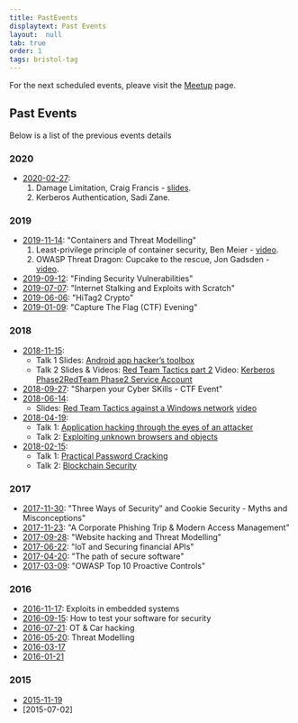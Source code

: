 ```yaml
---
title: PastEvents
displaytext: Past Events
layout:  null
tab: true
order: 1
tags: bristol-tag
---
```


For the next scheduled events, pleave visit the [Meetup](https://www.meetup.com/owasp-bristol/) page. 


## Past Events  
Below is a list of the previous events details 

### 2020
* [2020-02-27](https://www.meetup.com/OWASP-Bristol/events/268319030/):
    1. Damage Limitation, Craig Francis - [slides](https://github.com/OWASP/www-chapter-bristol-uk/tree/master/assets/slides/2020/02-27-Damage-Limitation.pdf).
    2. Kerberos Authentication, Sadi Zane.

### 2019
* [2019-11-14](https://www.meetup.com/OWASP-Bristol/events/261525682/): "Containers and Threat Modelling"
    1. Least-privilege principle of container security, Ben Meier - [video](https://www.facebook.com/OWASPBristolChapter/videos/273762846884042/).
    2. OWASP Threat Dragon: Cupcake to the rescue, Jon Gadsden - [video](https://www.facebook.com/OWASPBristolChapter/videos/652333085173880/).
* [2019-09-12](https://www.meetup.com/OWASP-Bristol/events/261525677/): "Finding Security Vulnerabilities"
* [2019-07-07](https://www.meetup.com/OWASP-Bristol/events/260281462/): "Internet Stalking and Exploits with Scratch"
* [2019-06-06](https://www.meetup.com/OWASP-Bristol/events/261458168/): "HiTag2 Crypto"
* [2019-01-09]([https://www.meetup.com/OWASP-Bristol/events/257594082/): "Capture The Flag (CTF) Evening"


### 2018
* [2018-11-15](https://www.meetup.com/OWASP-Bristol/events/254049342/): 
    * Talk 1 Slides: [Android app hacker’s toolbox](https://github.com/OWASP/www-chapter-bristol-uk/blob/master/assets/slides/2018/OWASP-Android-Hackers-Toolbox.pptx)   
    * Talk 2 Slides & Videos: [Red Team Tactics part 2](https://github.com/OWASP/www-chapter-bristol-uk/blob/master/assets/slides/2018/OWASPBristol-Red-Team-15-11-2018.pdf) Video: [Kerberos Phase2](https://youtu.be/cwFXc5d6sXY)[RedTeam Phase2 Service Account](https://youtu.be/7Le44AFAtGc)
* [2018-09-27](https://www.meetup.com/OWASP-Bristol/events/254049195/): "Sharpen your Cyber SKills - CTF Event"
* [2018-06-14](https://www.meetup.com/OWASP-Bristol/events/247968102/): 
    * Slides: [Red Team Tactics against a Windows network](https://github.com/OWASP/www-chapter-bristol-uk/blob/master/assets/slides/2018/OWASPBristol-Red_Team_OWASP.pdf) [video](https://www.youtube.com/watch?v=s-UcuRtD4_8)
* [2018-04-19](https://www.meetup.com/OWASP-Bristol/events/245738650/): 
    * Talk 1: [Application hacking through the eyes of an attacker](https://github.com/OWASP/www-chapter-bristol-uk/blob/master/assets/slides/2018/Application-Hacking-Though-The-Eyes-Of-An-Attacker.pdf) 
    * Talk 2: [Exploiting unknown browsers and objects](https://github.com/OWASP/www-chapter-bristol-uk/blob/master/assets/slides/2018/Exploiting_Unknown_browsers.pdf) 
* [2018-02-15](https://www.meetup.com/OWASP-Bristol/events/245738659/): 
    * Talk 1: [Practical Password Cracking](https://www.owasp.org/images/e/e0/OWASPBristol-2018-02-19-practical-password-cracking.pdf) 
    * Talk 2: [Blockchain Security](https://www.owasp.org/images/8/89/OWASPBristol-2018-02-19-Blockchain-Security.pptx)

### 2017
* [2017-11-30](https://www.meetup.com/OWASP-Bristol/events/244761832/): "Three Ways of Security” and Cookie Security - Myths and Misconceptions"
* [2017-11-23](https://www.meetup.com/OWASP-Bristol/events/241535079/): "A Corporate Phishing Trip & Modern Access Management"
* [2017-09-28](https://www.meetup.com/OWASP-Bristol/events/240114497/): "Website hacking and Threat Modelling"
* [2017-06-22](https://www.meetup.com/OWASP-Bristol/events/235736793/): "IoT and Securing financial APIs" 
* [2017-04-20](https://www.meetup.com/OWASP-Bristol/events/235736782/): "The path of secure software"
* [2017-03-09](https://www.meetup.com/OWASP-Bristol/events/235736769/): "OWASP Top 10 Proactive Controls"

### 2016
* [2016-11-17](http://meetu.ps/2Xtpll): Exploits in embedded systems
* [2016-09-15](http://meetu.ps/2Xtpgw): How to test your software for security
* [2016-07-21](http://meetu.ps/2Xtp9Y): OT & Car hacking
* [2016-05-20](http://www.meetup.com/OWASP-Bristol/events/229465685/): Threat Modelling
* [2016-03-17](http://www.meetup.com/OWASP-Bristol/events/228380487/)
* [2016-01-21](http://www.meetup.com/OWASP-Bristol/events/227419895/)

### 2015
* [2015-11-19](http://www.meetup.com/OWASP-Bristol/events/226348152/)
* [2015-07-02]
